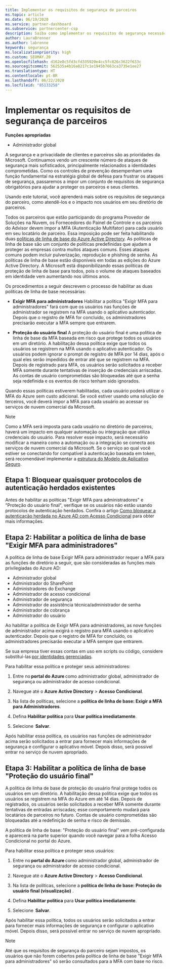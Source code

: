 ```yaml
---
title: Implementar os requisitos de segurança de parceiros
ms.topic: article
ms.date: 06/19/2020
ms.service: partner-dashboard
ms.subservice: partnercenter-csp
description: Saiba como implementar os requisitos de segurança necessários para os seus usuários
author: LauraBrenner
ms.author: labrenne
keywords: segurança
ms.localizationpriority: high
ms.custom: SEOMAY.20
ms.openlocfilehash: d162e8c5fd3cfd335920e4cc5fc826c3622f633c
ms.sourcegitcommit: 562535a4b16a8217c1e1945b7663ca3735e1ee27
ms.translationtype: HT
ms.contentlocale: pt-BR
ms.lasthandoff: 06/22/2020
ms.locfileid: "85133258"
---
```

# <a name="implement-the-partner-security-requirements"></a>Implementar os requisitos de segurança de parceiros

**Funções apropriadas**

- Administrador global

A segurança e a privacidade de clientes e parceiros são as prioridades da Microsoft. Continuamos vendo um crescente número de ataques de segurança mais sofisticados, principalmente relacionados a identidades comprometidas. Como os controles de prevenção desempenham uma função fundamental na estratégia global de defesa para frustrar os ataques de segurança, passaremos a impor um conjunto de requisitos de segurança obrigatórios para ajudar a proteger os parceiros e seus clientes.

Usando este tutorial, você aprenderá mais sobre os requisitos de segurança do parceiro, como atendê-los e o impacto nos usuários em seu diretório de parceiros.

Todos os parceiros que estão participando do programa Provedor de Soluções na Nuvem, os Fornecedores do Painel de Controle e os parceiros do Advisor devem impor a MFA (Autenticação Multifator) para cada usuário em seu locatário de parceiro. Essa imposição pode ser feita habilitando duas [políticas de linha de base do Azure Active Directory](https://docs.microsoft.com/azure/active-directory/conditional-access/concept-baseline-protection). As políticas de linha de base são um conjunto de políticas predefinidas que ajudam a proteger as empresas contra muitos ataques comuns. Esses ataques comuns podem incluir pulverização, reprodução e phishing de senha. As políticas de linha de base estão disponíveis em todas as edições do Azure Active Directory. A Microsoft está disponibilizando essas políticas de proteção de linha de base para todos, pois o volume de ataques baseados em identidade vem aumentando nos últimos anos.

Os procedimentos a seguir descrevem o processo de habilitar as duas políticas de linha de base necessárias:

- **Exigir MFA para administradores** Habilitar a política "Exigir MFA para administradores" fará com que os usuários nas funções de administrador se registrem na MFA usando o aplicativo autenticador. Depois que o registro de MFA for concluído, os administradores precisarão executar a MFA sempre que entrarem.

- **Proteção do usuário final** A proteção do usuário final é uma política de linha de base da MFA baseada em risco que protege todos os usuários em um diretório. A habilitação dessa política exige que todos os usuários se registrem na MFA usando o aplicativo autenticador. Os usuários podem ignorar o prompt de registro de MFA por 14 dias, após o qual eles serão impedidos de entrar até que se registrem na MFA. Depois de registrado para MFA, os usuários serão solicitados a receber MFA somente durante tentativas de inserção de credenciais arriscadas. As contas de usuário comprometidas são bloqueadas até que a senha seja redefinida e os eventos de risco tenham sido ignorados.

Quando essas políticas estiverem habilitadas, cada usuário poderá utilizar o MFA do Azure sem custo adicional. Se você estiver usando uma solução de terceiros, você deverá impor a MFA para cada usuário ao acessar os serviços de nuvem comercial da Microsoft.

>[!NOTE]
>Como a MFA será imposta para cada usuário no diretório de parceiros, haverá um impacto em qualquer automação ou integração que utiliza credenciais do usuário. Para resolver esse impacto, será necessário modificar a maneira como a automação ou a integração se conecta aos serviços de nuvem comercial da Microsoft. Se o serviço ao qual você estiver se conectando for compatível à autenticação baseada em token, será recomendável implementar a [estrutura do Modelo de Aplicativo Seguro](https://docs.microsoft.com/partner-center/develop/enable-secure-app-model).

## <a name="step-one-block-any-existing-legacy-authentication-protocols"></a>Etapa 1: Bloquear quaisquer protocolos de autenticação herdados existentes

Antes de habilitar as políticas "Exigir MFA para administradores" e "Proteção do usuário final", verifique se os usuários não estão usando protocolos de autenticação herdados. Confira o artigo [Como bloquear a autenticação herdada no Azure AD com Acesso Condicional](https://docs.microsoft.com/azure/active-directory/conditional-access/concept-baseline-protection#identify-legacy-authentication-use) para obter mais informações.

## <a name="step-two-enable-the-require-mfa-for-admins-baseline-policy"></a>Etapa 2: Habilitar a política de linha de base "Exigir MFA para administradores"

A política de linha de base Exigir MFA para administrador requer a MFA para as funções de diretório a seguir, que são consideradas as funções mais privilegiadas do Azure AD:

- Administrador global
- Administrador do SharePoint
- Administradores do Exchange
- Administrador de acesso condicional
- Administrador de segurança
- Administrador de assistência técnica/administrador de senha
- Administrador de cobrança
- Administrador do usuário

Ao habilitar a política de Exigir MFA para administradores, as nove funções de administrador acima exigirá o registro para MFA usando o aplicativo autenticador. Depois que o registro de MFA for concluído, os administradores precisarão executar a MFA sempre que entrarem.

Se sua empresa tiver essas contas em uso em scripts ou código, considere substituí-las [por identidades gerenciadas](https://docs.microsoft.com/azure/active-directory/managed-identities-azure-resources/overview).

Para habilitar essa política e proteger seus administradores:

1. Entre no **portal do Azure** como administrador global, administrador de segurança ou administrador de acesso condicional.

2. Navegue até o **Azure Active Directory** > **Acesso Condicional**.

3. Na lista de políticas, selecione a **política de linha de base: Exigir a MFA para Administradores**.

4. Defina **Habilitar política** para **Usar política imediatamente**.

5. Selecione  **Salvar**.

Após habilitar essa política, os usuários nas funções de administrador acima serão solicitados a entrar para fornecer mais informações de segurança e configurar o aplicativo móvel. Depois disso, será possível entrar no serviço de nuvem apropriado.

## <a name="step-three-enable-the-end-user-protection-baseline-policy"></a>Etapa 3: Habilitar a política de linha de base "Proteção do usuário final"

A política de linha de base de proteção do usuário final protege todos os usuários em um diretório. A habilitação dessa política exige que todos os usuários se registrem na MFA do Azure em até 14 dias. Depois de registrados, os usuários serão solicitados a receber MFA somente durante tentativas de entradas arriscadas; esse comportamento mudará para locatários de parceiros no futuro. Contas de usuário comprometidas são bloqueadas até a redefinição de senha e risco de demissão.

A política de linha de base: "Proteção do usuário final" vem pré-configurada e aparecerá na parte superior quando você navegar para a folha Acesso Condicional no portal do Azure.

Para habilitar essa política e proteger seus usuários:

1. Entre no **portal do Azure** como administrador global, administrador de segurança ou administrador de acesso condicional.

2. Navegue até o **Azure Active Directory** > **Acesso Condicional**.

3. Na lista de políticas, selecione a **política de linha de base: Proteção do usuário final (visualização)** .

4. Defina **Habilitar política** para **Usar política imediatamente**.

5. Selecione  **Salvar**.

Após habilitar essa política, todos os usuários serão solicitados a entrar para fornecer mais informações de segurança e configurar o aplicativo móvel. Depois disso, será possível entrar no serviço de nuvem apropriado.

>[!NOTE]
>Até que os requisitos de segurança do parceiro sejam impostos, os usuários que não forem cobertos pela política de linha de base "Exigir MFA para administradores" só serão consultados para a MFA com base no risco.